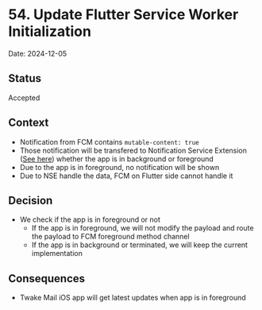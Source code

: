 # 54. Update Flutter Service Worker Initialization

Date: 2024-12-05

## Status

Accepted

## Context

- Notification from FCM contains `mutable-content: true`
- Those notification will be transfered to Notification Service Extension ([See here](https://developer.apple.com/documentation/usernotifications/modifying-content-in-newly-delivered-notifications#Configure-the-payload-for-the-remote-notification)) whether the app is in background or foreground
- Due to the app is in foreground, no notification will be shown
- Due to NSE handle the data, FCM on Flutter side cannot handle it

## Decision

- We check if the app is in foreground or not
  - If the app is in foreground, we will not modify the payload and route the payload to FCM foreground method channel
  - If the app is in background or terminated, we will keep the current implementation

## Consequences

- Twake Mail iOS app will get latest updates when app is in foreground
